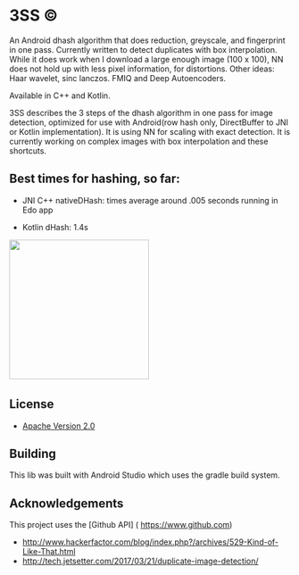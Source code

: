 # 3SS ©
An Android dhash algorithm that does reduction, greyscale, and fingerprint in one pass. Currently written to detect  duplicates with box interpolation.  While it does work when I download a large enough image (100 x 100), NN does not hold up with less pixel information, for distortions.
Other ideas: Haar wavelet, sinc lanczos. FMIQ and Deep Autoencoders. 

Available in C++ and Kotlin.


3SS describes the 3 steps of the dhash algorithm in one pass for image detection, optimized for use with Android(row hash only, DirectBuffer to JNI or Kotlin implementation). It is using NN for scaling with exact detection.  It is currently working on complex images with box interpolation and these shortcuts.

## Best times for hashing, so far:

* JNI C++ nativeDHash: times average around .005 seconds running in Edo app

* Kotlin dHash: 1.4s


<img src="https://i.imgur.com/f5jLtXl.png" height="250"/>&nbsp;&nbsp;&nbsp;&nbsp;&nbsp;&nbsp;&nbsp;&nbsp;&nbsp;

## License

* [Apache Version 2.0](http://www.apache.org/licenses/LICENSE-2.0.html)

## Building

This lib was built with Android Studio which uses the gradle build system.  

## Acknowledgements

This project uses the [Github API] ( https://www.github.com)
* http://www.hackerfactor.com/blog/index.php?/archives/529-Kind-of-Like-That.html
* http://tech.jetsetter.com/2017/03/21/duplicate-image-detection/





